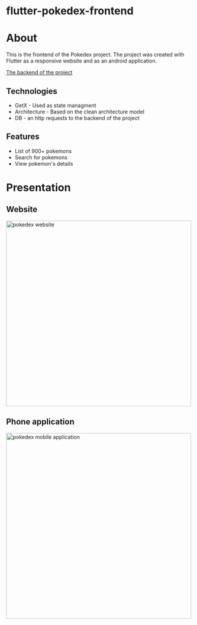 # flutter-pokedex-frontend

# About

This is the frontend of the Pokedex project. The project was created with Flutter as a responsive website and as an android application.

[The backend of the project](https://github.com/SayWut/nodejs-pokedex-backend)

## Technologies

- GetX - Used as state managment
- Architecture - Based on the clean architecture model
- DB - an http requests to the backend of the project

## Features

- List of 900+ pokemons
- Search for pokemons
- View pokemon's details

# Presentation

## Website

<img src="https://github.com/SayWut/repositories-assets/blob/master/pokedex/pokedex-website.gif?raw=true" alt="pokedex website" width="500"/>

## Phone application

<img src="https://github.com/SayWut/repositories-assets/blob/master/pokedex/pokedex-mobile.gif?raw=true" alt="pokedex mobile application" height="500"/>
